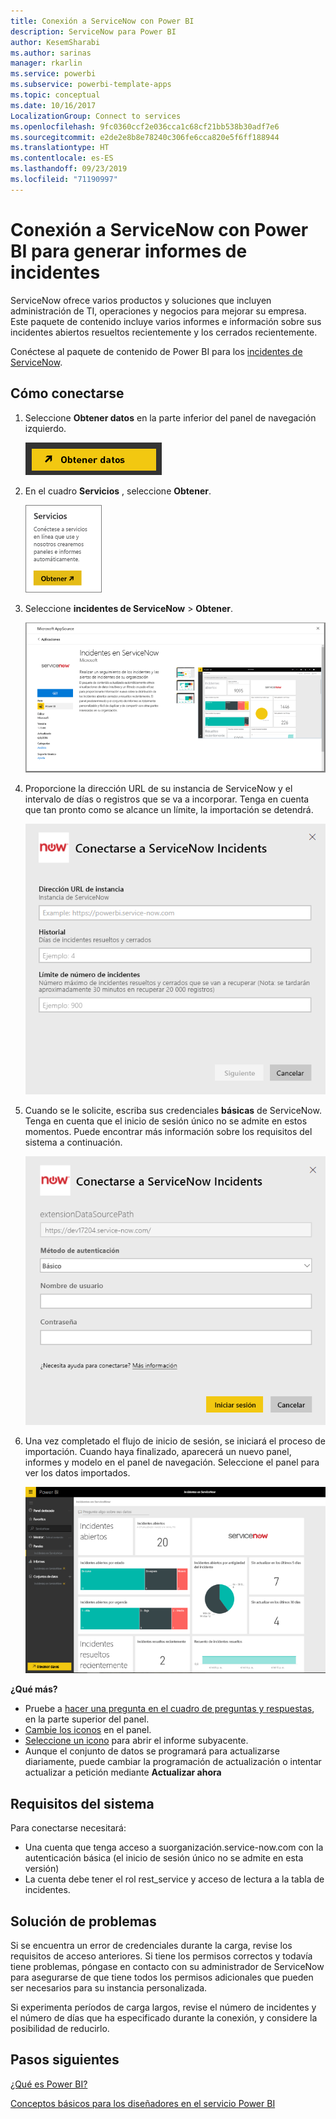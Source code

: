 ```yaml
---
title: Conexión a ServiceNow con Power BI
description: ServiceNow para Power BI
author: KesemSharabi
ms.author: sarinas
manager: rkarlin
ms.service: powerbi
ms.subservice: powerbi-template-apps
ms.topic: conceptual
ms.date: 10/16/2017
LocalizationGroup: Connect to services
ms.openlocfilehash: 9fc0360ccf2e036cca1c68cf21bb538b30adf7e6
ms.sourcegitcommit: e2de2e8b8e78240c306fe6cca820e5f6ff188944
ms.translationtype: HT
ms.contentlocale: es-ES
ms.lasthandoff: 09/23/2019
ms.locfileid: "71190997"
---
```

# <a name="connect-to-servicenow-with-power-bi-for-incident-reporting"></a>Conexión a ServiceNow con Power BI para generar informes de incidentes
ServiceNow ofrece varios productos y soluciones que incluyen administración de TI, operaciones y negocios para mejorar su empresa. Este paquete de contenido incluye varios informes e información sobre sus incidentes abiertos resueltos recientemente y los cerrados recientemente.  

Conéctese al paquete de contenido de Power BI para los [incidentes de ServiceNow](https://app.powerbi.com/getdata/services/servicenow).

## <a name="how-to-connect"></a>Cómo conectarse
1. Seleccione **Obtener datos** en la parte inferior del panel de navegación izquierdo.
   
   ![](media/service-connect-to-servicenow/pbi_getdata.png) 
2. En el cuadro **Servicios** , seleccione **Obtener**.
   
   ![](media/service-connect-to-servicenow/pbi_getservices.png) 
3. Seleccione **incidentes de ServiceNow** \> **Obtener**.
   
   ![](media/service-connect-to-servicenow/connect.png)
4. Proporcione la dirección URL de su instancia de ServiceNow y el intervalo de días o registros que se va a incorporar. Tenga en cuenta que tan pronto como se alcance un límite, la importación se detendrá.
   
   ![](media/service-connect-to-servicenow/params.png)
5. Cuando se le solicite, escriba sus credenciales **básicas** de ServiceNow. Tenga en cuenta que el inicio de sesión único no se admite en estos momentos. Puede encontrar más información sobre los requisitos del sistema a continuación.
   
   ![](media/service-connect-to-servicenow/creds.png)
6. Una vez completado el flujo de inicio de sesión, se iniciará el proceso de importación. Cuando haya finalizado, aparecerá un nuevo panel, informes y modelo en el panel de navegación. Seleccione el panel para ver los datos importados.
   
    ![](media/service-connect-to-servicenow/dashboard.png)

**¿Qué más?**

* Pruebe a [hacer una pregunta en el cuadro de preguntas y respuestas](consumer/end-user-q-and-a.md), en la parte superior del panel.
* [Cambie los iconos](service-dashboard-edit-tile.md) en el panel.
* [Seleccione un icono](consumer/end-user-tiles.md) para abrir el informe subyacente.
* Aunque el conjunto de datos se programará para actualizarse diariamente, puede cambiar la programación de actualización o intentar actualizar a petición mediante **Actualizar ahora**

## <a name="system-requirements"></a>Requisitos del sistema
Para conectarse necesitará:  

* Una cuenta que tenga acceso a suorganización.service-now.com con la autenticación básica (el inicio de sesión único no se admite en esta versión)  
* La cuenta debe tener el rol rest_service y acceso de lectura a la tabla de incidentes.  

## <a name="troubleshooting"></a>Solución de problemas
Si se encuentra un error de credenciales durante la carga, revise los requisitos de acceso anteriores. Si tiene los permisos correctos y todavía tiene problemas, póngase en contacto con su administrador de ServiceNow para asegurarse de que tiene todos los permisos adicionales que pueden ser necesarios para su instancia personalizada.

Si experimenta períodos de carga largos, revise el número de incidentes y el número de días que ha especificado durante la conexión, y considere la posibilidad de reducirlo.

## <a name="next-steps"></a>Pasos siguientes
[¿Qué es Power BI?](power-bi-overview.md)

[Conceptos básicos para los diseñadores en el servicio Power BI](service-basic-concepts.md)

